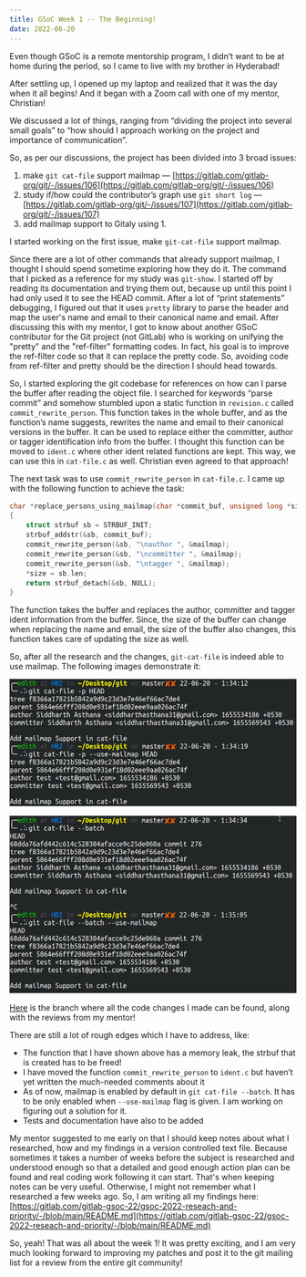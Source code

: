 ```yaml
---
title: GSoC Week 1 -- The Beginning!
date: 2022-06-20
---
```



Even though GSoC is a remote mentorship program, I didn’t want to be at home during the period, so I came to live with my brother in Hyderabad! 

After settling up, I opened up my laptop and realized that it was the day when it all begins! And it began with a Zoom call with one of my mentor, Christian!

We discussed a lot of things, ranging from “dividing the project into several small goals” to “how should I approach working on the project and importance of communication”.

So, as per our discussions, the project has been divided into 3 broad issues:

1. make `git cat-file` support mailmap  —  [https://gitlab.com/gitlab-org/git/-/issues/106](https://gitlab.com/gitlab-org/git/-/issues/106) 
2. study if/how could the contributor’s graph use `git short log`  —  [https://gitlab.com/gitlab-org/git/-/issues/107](https://gitlab.com/gitlab-org/git/-/issues/107) 
3. add mailmap support to Gitaly using 1.

I started working on the first issue, make `git-cat-file` support mailmap.

Since there are a lot of other commands that already support mailmap, I thought I should spend sometime exploring how they do it. The command that I picked as a reference for my study was `git-show`. I started off by reading its documentation and trying them out, because up until this point I had only used it to see the HEAD commit. After a lot of “print statements” debugging, I figured out that it uses `pretty` library to parse the header and map the user's name and email to their canonical name and email. After discussing this with my mentor, I got to know about another GSoC contributor for the Git project (not GitLab) who is working on unifying the "pretty" and the "ref-filter" formatting codes. In fact, his goal is to improve the ref-filter code so that it can replace the pretty code. So, avoiding code from ref-filter and pretty should be the direction I should head towards.

So, I started exploring the git codebase for references on how can I parse the buffer after reading the object file. I searched for keywords “parse commit” and somehow stumbled upon a static function in `revision.c` called `commit_rewrite_person`. This function takes in the whole buffer, and as the function’s name suggests, rewrites the name and email to their canonical versions in the buffer. It can be used to replace either the committer, author or tagger identification info from the buffer. I thought this function can be moved to `ident.c` where other ident related functions are kept. This way, we can use this in `cat-file.c` as well. Christian even agreed to that approach!

The next task was to use `commit_rewrite_person` in `cat-file.c`. I came up with the following function to achieve the task:

```c
char *replace_persons_using_mailmap(char *commit_buf, unsigned long *size)
{
	struct strbuf sb = STRBUF_INIT;
	strbuf_addstr(&sb, commit_buf);
	commit_rewrite_person(&sb, "\nauthor ", &mailmap);
	commit_rewrite_person(&sb, "\ncommitter ", &mailmap);
	commit_rewrite_person(&sb, "\ntagger ", &mailmap);
	*size = sb.len;
	return strbuf_detach(&sb, NULL);
}
```

The function takes the buffer and replaces the author, committer and tagger ident information from the buffer. Since, the size of the buffer can change when replacing the name and email, the size of the buffer also changes, this function takes care of updating the size as well.

So, after all the research and the changes, `git-cat-file` is indeed able to use mailmap. The following images demonstrate it:

![git-cat-file](https://raw.githubusercontent.com/edith007/siddharthasthana.dev/main/source/_posts/GSoC%20Week%201%20%D1%82%D0%90%D0%A4%20The%20Beginning!%20187289c207fd40b4965c8dc828800c08/Untitled.png)

![git-cat-file-batch](https://raw.githubusercontent.com/edith007/siddharthasthana.dev/main/source/_posts/GSoC%20Week%201%20%D1%82%D0%90%D0%A4%20The%20Beginning!%20187289c207fd40b4965c8dc828800c08/Untitled%201.png)

[Here](https://gitlab.com/edith007/git/-/commits/mailmap-support-in-cat-file) is the branch where all the code changes I made can be found, along with the reviews from my mentor! 

There are still a lot of rough edges which I have to address, like:

- The function that I have shown above has a memory leak, the strbuf that is created has to be freed!
- I have moved the function `commit_rewrite_person` to `ident.c` but haven’t yet written the much-needed comments about it
- As of now, mailmap is enabled by default in `git cat-file --batch`. It has to be only enabled when `--use-mailmap` flag is given. I am working on figuring out a solution for it.
- Tests and documentation have also to be added

My mentor suggested to me early on that I should keep notes about what I researched, how and my findings in a version controlled text file. Because sometimes it takes a number of weeks before the subject is researched and understood enough so that a detailed and good enough action plan can be found and real coding work following it can start. That's when keeping notes can be very useful. Otherwise, I might not remember what I researched a few weeks ago. So, I am writing all my findings here: [https://gitlab.com/gitlab-gsoc-22/gsoc-2022-reseach-and-priority/-/blob/main/README.md](https://gitlab.com/gitlab-gsoc-22/gsoc-2022-reseach-and-priority/-/blob/main/README.md)

So, yeah! That was all about the week 1! It was pretty exciting, and I am very much looking forward to improving my patches and post it to the git mailing list for a review from the entire git community!
